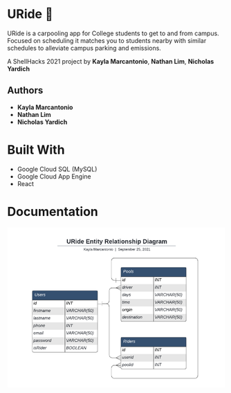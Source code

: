 # URide 🚗

URide is a carpooling app for College students to get to and from campus.
Focused on scheduling it matches you to students nearby with similar schedules to alleviate campus parking and emissions.

A ShellHacks 2021 project by **Kayla Marcantonio**, **Nathan Lim**, **Nicholas Yardich**
## Authors

- **Kayla Marcantonio**
- **Nathan Lim**
- **Nicholas Yardich**
# Built With
- Google Cloud SQL (MySQL)
- Google Cloud App Engine
- React

# Documentation
![URide ERD.png](./Documentation/URide-ERD.png)